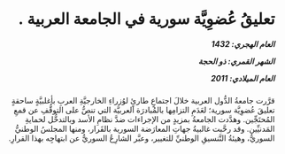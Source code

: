 <h1 dir="rtl">تعليقُ عُضوِيَّة سورية في الجامعة العربية .</h1>

<h5 dir="rtl">العام الهجري:  1432

الشهر القمري: ذو الحجة

العام الميلادي: 2011</h5>

<p dir="rtl">قرَّرت جامعةُ الدُّول العربية خلالَ اجتماعٍ طارئٍ لوُزراءِ الخارجيَّةِ العربِ بأغلبيَّةٍ ساحقةٍ تعليقَ عُضوِيَّة سورية؛ لعَدَمِ التزامِها بالمُبادرَة العربيَّة التي تنصُّ على التوقُّفِ عن قمعِ المُحتَجِّين. وهدَّدت الجامعةُ بمزيدٍ من الإجراءات ضدَّ نظامِ الأسد وبالتدخُّل لحمايةِ المَدنيِّين. وقد رحَّبت غالبيةُ جهاتِ المعارَضة السورية بالقَرار، ومنها المجلسُ الوطنيُّ السوريُّ، وهيئةُ التَّنسيقِ الوطنيِّ للتغيير، وعبَّر الشارِعُ السوريُّ عن ابتهاجِه بهذا القرارِ.</p></br>

